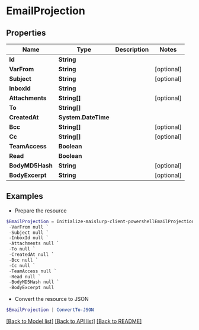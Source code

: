 # EmailProjection
## Properties

Name | Type | Description | Notes
------------ | ------------- | ------------- | -------------
**Id** | **String** |  | 
**VarFrom** | **String** |  | [optional] 
**Subject** | **String** |  | [optional] 
**InboxId** | **String** |  | 
**Attachments** | **String[]** |  | [optional] 
**To** | **String[]** |  | 
**CreatedAt** | **System.DateTime** |  | 
**Bcc** | **String[]** |  | [optional] 
**Cc** | **String[]** |  | [optional] 
**TeamAccess** | **Boolean** |  | 
**Read** | **Boolean** |  | 
**BodyMD5Hash** | **String** |  | [optional] 
**BodyExcerpt** | **String** |  | [optional] 

## Examples

- Prepare the resource
```powershell
$EmailProjection = Initialize-maislurp-client-powershellEmailProjection  -Id null `
 -VarFrom null `
 -Subject null `
 -InboxId null `
 -Attachments null `
 -To null `
 -CreatedAt null `
 -Bcc null `
 -Cc null `
 -TeamAccess null `
 -Read null `
 -BodyMD5Hash null `
 -BodyExcerpt null
```

- Convert the resource to JSON
```powershell
$EmailProjection | ConvertTo-JSON
```

[[Back to Model list]](../README#documentation-for-models) [[Back to API list]](../README#documentation-for-api-endpoints) [[Back to README]](../README)

